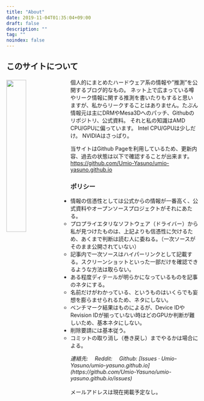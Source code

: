 ```yaml
---
title: "About"
date: 2019-11-04T01:35:04+09:00
draft: false
description: ""
tag: ""
noindex: false
---
```


## このサイトについて
<img src="/image/site-image.png" style="width:32%; float:left; margin:.3em .5em 0 0">
個人的にまとめたハードウェア系の情報や”推測”を公開するブログ的なもの。  
ネット上で広まっている噂やリーク情報に関する推測を書いたりもすると思いますが、私からリークすることはありません。<span class="hide">たぶん</span>  
情報元は主にDRMやMesa3Dへのパッチ、Githubのリポジトリ、公式資料。  
それと私の知識はAMD CPU/GPUに偏っています。  
Intel CPU/GPUは少しだけ。  
NVIDIAはさっぱり。  

当サイトはGithub Pageを利用しているため、更新内容、過去の状態は以下で確認することが出来ます。  
<https://github.com/Umio-Yasuno/umio-yasuno.github.io>

### ポリシー

 * 情報の信憑性としては公式からの情報が一番高く、公式資料やオープンソースプロジェクトがそれにあたる。
 	* プロプライエタリなソフトウェア（ドライバー）から私が見つけたものは、上記よりも信憑性に欠けるため、あくまで判断は読む人に委ねる。（一次ソースがそのまま公開されていない） 
	* 記事内で一次ソースはハイパーリンクとして記載する。スクリーンショットといった一部だけを確認できるような方法は取らない。  
 * ある程度ディテールが明らかになっているものを記事のネタにする。
 	* 名前だけがわかっている、というものはいくらでも妄想を膨らませられるため、ネタにしない。
	* ベンチマーク結果はものによるが、Device IDやRevision IDが揃っていない時はどのGPUか判断が難しいため、基本ネタにしない。
 * 削除要請には基本従う。
 	* コミットの取り消し（巻き戻し）までやるかは場合による。

<address>
連絡先:  
&emsp;Reddit: <https://www.reddit.com/user/coelacanth_poor>  
&emsp;Github: [Issues · Umio-Yasuno/umio-yasuno.github.io](https://github.com/Umio-Yasuno/umio-yasuno.github.io/issues)  
</address>
<br>
メールアドレスは現在掲載予定なし。  

<!--
The Cloths of Heaven

Had I the heaven's embroidered cloths,
Enwrought with golden and silver light,
The blue and the dim and the dark cloths
Of night and light and the half-light;
I would spread the cloths under your feet:
But I, being poor, have only my dreams;  
I have spread my dreams under your feet;  
Tread softly because you tread on my dreams.  

W. B. Yeats
-->
